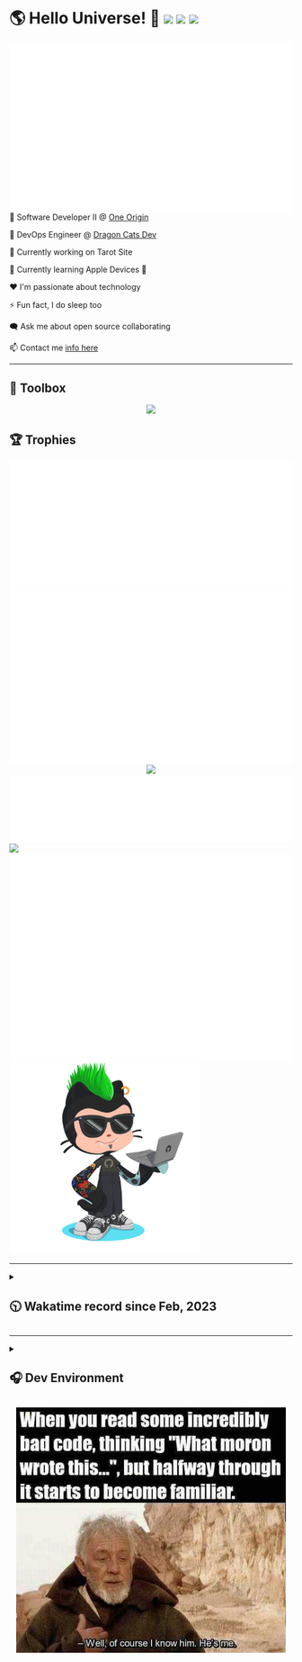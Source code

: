 <h1>🌎 Hello Universe! 👋
<img src='https://wakatime.com/badge/user/a61fe4dd-5464-48ee-825a-134d74f90884.svg?style=flat-square'>
<img src='https://api.visitorbadge.io/api/visitors?path=https%3A%2F%2Fgithub.com%2Fjmclain-origin&countColor=&style=flat-square' height='22'>
<img src='https://img.shields.io/github/followers/jmclain-origin?label=Followers&style=flat-square' height='22'>
</h1>

<img align='right' src='./assets/metrics.base.svg'>

💼 Software Developer II @ [One Origin](https://oneorigin.us/)

<!-- 💼 Engineer Consultant @ [Banyan Labs](https://banyanlabs.io/) -->

💼 DevOps Engineer @ [Dragon Cats Dev](https://DragonCats.dev/ "visit")

🔭 Currently working on Tarot Site

🌱 Currently learning Apple Devices 🤢

❤️ I'm passionate about technology

⚡ Fun fact, I do sleep too

🗨️ Ask me about open source collaborating

📫 Contact me [info here](https://www.joshmclain.com/#contact)

---

## 🧰 Toolbox

<p align="center">
  <a href="https://skillicons.dev">
    <img src="https://skillicons.dev/icons?i=md,html,css,js,regex,sass,tailwind,ts,react,styledcomponents,redux,next,gatsby,remix,vue,nuxt,nodejs,express,mongodb,postgres,jest,webpack,vite,rollup,docker,nginx,aws,heroku,vercel,netlify,jenkins,linux,mint,ubuntu,redhat,kali,apple,bash,powershell,vim,git,githubactions,github,gitlab,vscode,idea,maven,gradle,java,spring&theme=dark" />
  </a>
</p>

## 🏆 Trophies

<div align='center'>
<img src='./assets/metrics.plugin.achievements.compact.svg'>
<img src='./assets/metrics.plugin.habits.charts.svg'>
<img src='https://github-profile-trophy.vercel.app/?username=jmclain-origin&theme=darkhub&no-frame=true&margin-w=10'>
</div>

<div align=''>
<img src='./assets/metrics.plugin.habits.facts.svg'>
<img src='https://streak-stats.demolab.com?user=jmclain-origin&theme=dark' width='340'>
<div>
</div>

<img src='./assets/metrics.plugin.wakatime.svg'>
<img src='./assets/octocat.png' width='340'>
<!-- <img src='./assets/metrics.plugin.code.svg'> -->
</div>

---

<details>
<summary>

## 🕥 Wakatime record since Feb, 2023

</summary>

<!--START_SECTION:waka-->
![Code Time](http://img.shields.io/badge/Code%20Time-1%2C738%20hrs%2036%20mins-blue)

![Profile Views](http://img.shields.io/badge/Profile%20Views-58-blue)

**🐱 My GitHub Data** 

> 📦 142.6 kB Used in GitHub's Storage 
 > 
> 🚫 Not Opted to Hire
 > 
> 📜 30 Public Repositories 
 > 
> 🔑 30 Private Repositories 
 > 
**I'm an Early 🐤** 

```text
🌞 Morning                7056 commits        ██████░░░░░░░░░░░░░░░░░░░   23.59 % 
🌆 Daytime                10698 commits       █████████░░░░░░░░░░░░░░░░   35.77 % 
🌃 Evening                6686 commits        ██████░░░░░░░░░░░░░░░░░░░   22.35 % 
🌙 Night                  5471 commits        █████░░░░░░░░░░░░░░░░░░░░   18.29 % 
```
📅 **I'm Most Productive on Monday** 

```text
Monday                   6618 commits        ██████░░░░░░░░░░░░░░░░░░░   22.13 % 
Tuesday                  5497 commits        █████░░░░░░░░░░░░░░░░░░░░   18.38 % 
Wednesday                5315 commits        ████░░░░░░░░░░░░░░░░░░░░░   17.77 % 
Thursday                 5207 commits        ████░░░░░░░░░░░░░░░░░░░░░   17.41 % 
Friday                   3013 commits        ███░░░░░░░░░░░░░░░░░░░░░░   10.07 % 
Saturday                 1786 commits        █░░░░░░░░░░░░░░░░░░░░░░░░   05.97 % 
Sunday                   2475 commits        ██░░░░░░░░░░░░░░░░░░░░░░░   08.27 % 
```


📊 **This Week I Spent My Time On** 

```text
🕑︎ Time Zone: America/Phoenix

💬 Programming Languages: 
Other                    33 hrs 13 mins      ███████████████░░░░░░░░░░   58.95 % 
YAML                     8 hrs 29 mins       ████░░░░░░░░░░░░░░░░░░░░░   15.07 % 
JavaScript               7 hrs 14 mins       ███░░░░░░░░░░░░░░░░░░░░░░   12.85 % 
Bash                     2 hrs 51 mins       █░░░░░░░░░░░░░░░░░░░░░░░░   05.07 % 
JSON                     57 mins             ░░░░░░░░░░░░░░░░░░░░░░░░░   01.70 % 

🔥 Editors: 
Chrome                   33 hrs 5 mins       ███████████████░░░░░░░░░░   58.72 % 
VS Code                  23 hrs 15 mins      ██████████░░░░░░░░░░░░░░░   41.28 % 

💻 Operating System: 
Mac                      56 hrs 3 mins       █████████████████████████   99.47 % 
Windows                  17 mins             ░░░░░░░░░░░░░░░░░░░░░░░░░   00.53 % 
```

**I Mostly Code in JavaScript** 

```text
TypeScript               19 repos            █████████░░░░░░░░░░░░░░░░   35.19 % 
CSS                      4 repos             ██░░░░░░░░░░░░░░░░░░░░░░░   07.41 % 
Vue                      3 repos             █░░░░░░░░░░░░░░░░░░░░░░░░   05.56 % 
Shell                    1 repo              ░░░░░░░░░░░░░░░░░░░░░░░░░   01.85 % 
Dockerfile               1 repo              ░░░░░░░░░░░░░░░░░░░░░░░░░   01.85 % 
```




 Last Updated on 01/07/2024 18:40:58 UTC
<!--END_SECTION:waka-->

</details>

---

<details>
<summary>

## 🎧 Dev Environment

</summary>

> ### _I'm not a player 🐱 I just code a lot..._

<div align='center'>
<img src='https://spotify-github-profile.vercel.app/api/view?uid=31knnovcfatt7mqmu6yaa5htulxi&cover_image=true&theme=default&show_offline=false&background_color=121212' width='420'>
<img src='https://spotify-recently-played-readme.vercel.app/api?user=31knnovcfatt7mqmu6yaa5htulxi&width=400&count=10'>
</div>
</details>

<!-- ## Memes

who doesn't love memes? -->

<div align='center'>

![obi one](./assets/unfilimar_obi.jpg)

</div>

<!-- <div align='center'>
<img src='https://www.data-card-for-spotify.com/api/card?user_id=31knnovcfatt7mqmu6yaa5htulxi&hide_playing=1&hide_recents=1&limit=10&custom_title=jmclain-origin%20Spotify%20Data'>
</div> -->
